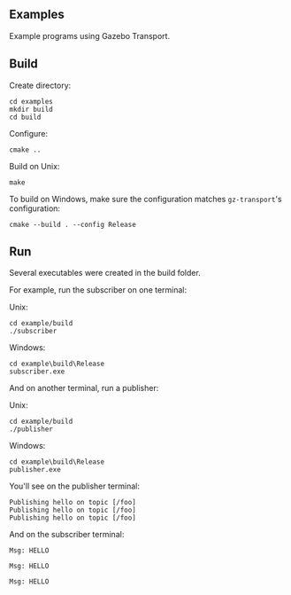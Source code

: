 ## Examples

Example programs using Gazebo Transport.

## Build

Create directory:

```
cd examples
mkdir build
cd build
```

Configure:

```
cmake ..
```

Build on Unix:


```
make
```

To build on Windows, make sure the configuration matches `gz-transport`'s 
configuration:

```
cmake --build . --config Release
```

## Run

Several executables were created in the build folder. 

For example, run the subscriber on one terminal:

Unix:

```
cd example/build
./subscriber
```

Windows:

```
cd example\build\Release
subscriber.exe
```

And on another terminal, run a publisher:

Unix:

```
cd example/build
./publisher
```

Windows:

```
cd example\build\Release
publisher.exe
```

You'll see on the publisher terminal:

```
Publishing hello on topic [/foo]
Publishing hello on topic [/foo]
Publishing hello on topic [/foo]   
```

And on the subscriber terminal:

```
Msg: HELLO

Msg: HELLO

Msg: HELLO
```

